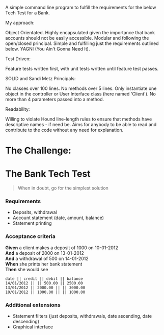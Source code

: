 A simple command line program to fulfill the requirements for the below Tech Test for a Bank.

My approach:

  Object Orientated.
  Highly encapsulated given the importance that bank accounts should not be easily accessible.
  Modular and following the open/closed principal.
  Simple and fulfilling just the requirements outlined below. YAGNI (You Ain't Gonna Need It).

Test Driven:

  Feature tests written first, with unit tests written until feature test passes.

SOLID and Sandi Metz Principals:

  No classes over 100 lines.
  No methods over 5 lines.
  Only instantiate one object in the controller or User Interface class (here named 'Client').
  No more than 4 parameters passed into a method.

Readability:

  Willing to violate Hound line-length rules to ensure that methods have descriptive names - if need be.
  Aims for anybody to be able to read and contribute to the code without any need for explanation.

# The Challenge:

# The Bank Tech Test

>When in doubt, go for the simplest solution

### Requirements
* Deposits, withdrawal
* Account statement (date, amount, balance)
* Statement printing

### Acceptance criteria

**Given** a client makes a deposit of 1000 on 10-01-2012  
**And** a deposit of 2000 on 13-01-2012  
**And** a withdrawal of 500 on 14-01-2012  
**When** she prints her bank statement  
**Then** she would see  


```
date || credit || debit || balance
14/01/2012 || || 500.00 || 2500.00
13/01/2012 || 2000.00 || || 3000.00
10/01/2012 || 1000.00 || || 1000.00
```

### Additional extensions

* Statement filters (just deposits, withdrawals, date ascending, date descending)
* Graphical interface

